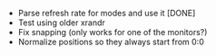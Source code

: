 * Parse refresh rate for modes and use it [DONE]
* Test using older xrandr
* Fix snapping (only works for one of the monitors?)
* Normalize positions so they always start from 0:0
